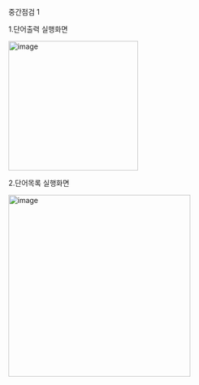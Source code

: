 중간점검 1

1.단어출력 실행화면

<img width="255" alt="image" src="https://github.com/Dobbinci/2023PP_PJ1/assets/95361587/d415fa3a-603a-4ba9-b196-4d840b6ec7fe">

2.단어목록 실행화면

<img width="358" alt="image" src="https://github.com/Dobbinci/2023PP_PJ1/assets/95361587/e5111816-e306-4ecb-99b3-4e54926604cb">


